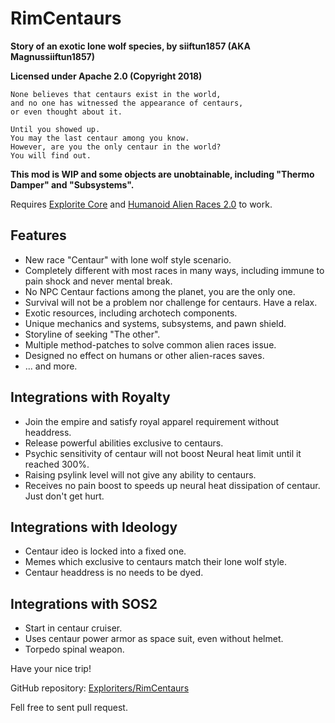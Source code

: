 # RimCentaurs
**Story of an exotic lone wolf species, by siiftun1857 (AKA Magnussiiftun1857)**

**Licensed under Apache 2.0 (Copyright 2018)**

	None believes that centaurs exist in the world, 
	and no one has witnessed the appearance of centaurs, 
	or even thought about it.
	
	Until you showed up.
	You may the last centaur among you know. 
	However, are you the only centaur in the world?
	You will find out.

**This mod is WIP and some objects are unobtainable, including "Thermo Damper" and "Subsystems".**

Requires [Explorite Core](https://github.com/Exploriters/explorite-core) and [Humanoid Alien Races 2.0](https://github.com/RimWorld-CCL-Reborn/AlienRaces) to work.

## Features
* New race "Centaur" with lone wolf style scenario.
* Completely different with most races in many ways, including immune to pain shock and never mental break.
* No NPC Centaur factions among the planet, you are the only one.
* Survival will not be a problem nor challenge for centaurs. Have a relax.
* Exotic resources, including archotech components.
* Unique mechanics and systems, subsystems, and pawn shield.
* Storyline of seeking "The other".
* Multiple method-patches to solve common alien races issue.
* Designed no effect on humans or other alien-races saves.
* ... and more.
## Integrations with Royalty
* Join the empire and satisfy royal apparel requirement without headdress.
* Release powerful abilities exclusive to centaurs.
* Psychic sensitivity of centaur will not boost Neural heat limit until it reached 300%.
* Raising psylink level will not give any ability to centaurs.
* Receives no pain boost to speeds up neural heat dissipation of centaur. Just don't get hurt.
## Integrations with Ideology
* Centaur ideo is locked into a fixed one.
* Memes which exclusive to centaurs match their lone wolf style.
* Centaur headdress is no needs to be dyed.
## Integrations with SOS2
* Start in centaur cruiser.
* Uses centaur power armor as space suit, even without helmet.
* Torpedo spinal weapon.

Have your nice trip!

GitHub repository: [Exploriters/RimCentaurs](https://github.com/Exploriters/RimCentaurs)

Fell free to sent pull request.

